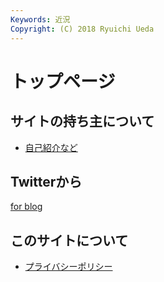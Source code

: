 ```yaml
---
Keywords: 近況
Copyright: (C) 2018 Ryuichi Ueda
---
```


# トップページ 

## サイトの持ち主について

* [自己紹介など](/?page=bio)

## Twitterから

<a class="twitter-grid" data-partner="tweetdeck" href="https://twitter.com/ryuichiueda/timelines/990954344894771200?ref_src=twsrc%5Etfw">for blog</a> <script async src="https://platform.twitter.com/widgets.js" charset="utf-8"></script>

## このサイトについて

* [プライバシーポリシー](https://b.ueda.tech/?page=privacy)
